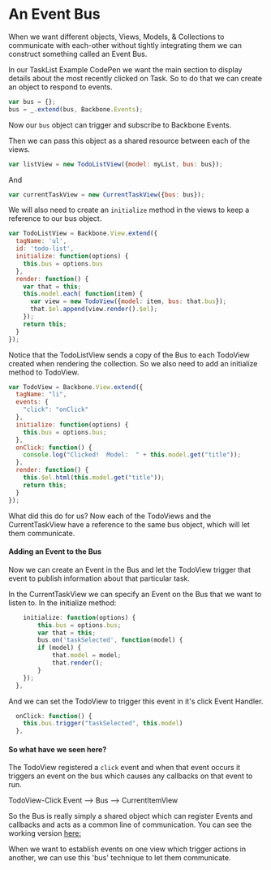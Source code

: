 # An Event Bus

When we want different objects, Views, Models, & Collections to communicate with each-other without tightly integrating them we can construct something called an Event Bus.

In our TaskList Example CodePen we want the main section to display details about the most recently clicked on Task.  So to do that we can create an object to respond to events.

```javascript
var bus = {};
bus = _.extend(bus, Backbone.Events);
```
Now our `bus` object can trigger and subscribe to Backbone Events.  

Then we can pass this object as a shared resource between each of the views.

```javascript
var listView = new TodoListView({model: myList, bus: bus});
```
And
```javascript
var currentTaskView = new CurrentTaskView({bus: bus});
```

We will also need to create an `initialize` method in the views to keep a reference to our bus object.

```javascript
var TodoListView = Backbone.View.extend({
  tagName: 'ul',
  id: 'todo-list',
  initialize: function(options) {
    this.bus = options.bus
  },
  render: function() {
    var that = this;
    this.model.each( function(item) {
      var view = new TodoView({model: item, bus: that.bus});
      that.$el.append(view.render().$el);
    });
    return this;
  }
});
```

Notice that the TodoListView sends a copy of the Bus to each TodoView created when rendering the collection.  So we also need to add an initialize method to TodoView.  

```javascript
var TodoView = Backbone.View.extend({
  tagName: "li",
  events: {
    "click": "onClick"
  },
  initialize: function(options) {
    this.bus = options.bus;
  },
  onClick: function() {
    console.log("Clicked!  Model:  " + this.model.get("title"));
  },
  render: function() {
    this.$el.html(this.model.get("title"));
    return this;
  }
});
```

What did this do for us?  Now each of the TodoViews and the CurrentTaskView have a reference to the same bus object, which will let them communicate.  

#### Adding an Event to the Bus

Now we can create an Event in the Bus and let the TodoView trigger that event to publish information about that particular task.  

In the CurrentTaskView we can specify an Event on the Bus that we want to listen to.  In the initialize method: 

```javascript
  	initialize: function(options) {
    	this.bus = options.bus;
    	var that = this;
    	bus.on('taskSelected', function(model) {
    	if (model) {
   			that.model = model;
   			that.render();
    	}
  	});
  },
```

And we can set the TodoView to trigger this event in it's click Event Handler.

```javascript
  onClick: function() {
    this.bus.trigger("taskSelected", this.model)
  },
```

#### So what have we seen here?

The TodoView registered a `click` event and when that event occurs it triggers an event on the bus which causes any callbacks on that event to run.  

TodoView-Click Event --> Bus --> CurrentItemView

So the Bus is really simply a shared object which can register Events and callbacks and acts as a common line of communication.  You can see the working version [here:](http://codepen.io/CheezItMan/pen/XNazpN)  

When we want to establish events on one view which trigger actions in another, we can use this 'bus' technique to let them communicate.  

